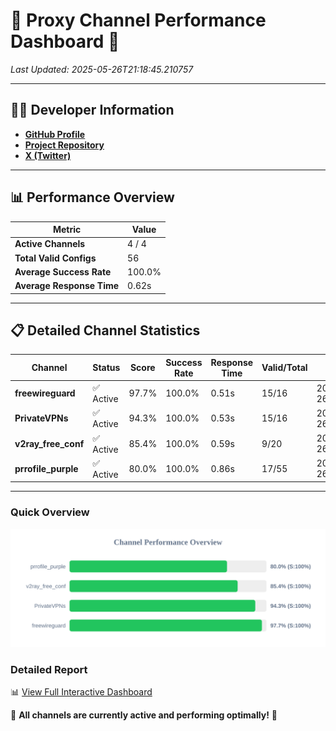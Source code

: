 # 🌟 Proxy Channel Performance Dashboard 🌟

_Last Updated: 2025-05-26T21:18:45.210757_

---

## 👩‍💻 Developer Information

- **[GitHub Profile](https://github.com/4n0nymou3)**  
- **[Project Repository](https://github.com/4n0nymou3/multi-proxy-config-fetcher)**  
- **[X (Twitter)](https://x.com/4n0nymou3)**  

---

## 📊 Performance Overview

| Metric                | Value       |
|-----------------------|-------------|
| **Active Channels**   | 4 / 4       |
| **Total Valid Configs** | 56          |
| **Average Success Rate** | 100.0%      |
| **Average Response Time** | 0.62s       |

---

## 📋 Detailed Channel Statistics

| Channel          | Status     | Score  | Success Rate | Response Time | Valid/Total | Last Success               |
|------------------|------------|--------|--------------|---------------|-------------|----------------------------|
| **freewireguard**  | ✅ Active  | 97.7%  | 100.0% | 0.51s         | 15/16       | 2025-05-26T21:18:45.209491 |
| **PrivateVPNs**  | ✅ Active  | 94.3%  | 100.0% | 0.53s         | 15/16       | 2025-05-26T21:18:44.675410 |
| **v2ray_free_conf**  | ✅ Active  | 85.4%  | 100.0% | 0.59s         | 9/20       | 2025-05-26T21:18:44.108283 |
| **prrofile_purple**  | ✅ Active  | 80.0%  | 100.0% | 0.86s         | 17/55       | 2025-05-26T21:18:43.487212 |

---

### Quick Overview
<div align="center">
  <a href="https://raw.githubusercontent.com/nullluser/NullRepo/refs/heads/main/assets/channel_stats_chart.svg">
    <img src="https://raw.githubusercontent.com/nullluser/NullRepo/refs/heads/main/assets/channel_stats_chart.svg" alt="Source Performance Statistics" width="800">
  </a>
</div>

### Detailed Report
📊 [View Full Interactive Dashboard](https://htmlpreview.github.io/?https://github.com/nullluser/NullRepo/blob/main/assets/performance_report.html)

🎉 **All channels are currently active and performing optimally!** 🎉
